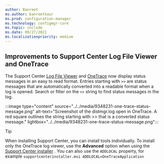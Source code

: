 ```yaml
---
author: Banreet
ms.author: banreetkaur
ms.prod: configuration-manager
ms.technology: configmgr-core
ms.topic: include
ms.date: 09/27/2021
ms.localizationpriority: medium
---
```


## <a name="bkmk_onetrace"></a> Improvements to Support Center Log File Viewer and OneTrace
<!--9348231, 10915091-->
The Support Center [Log File Viewer](../../../../support/support-center.md#support-center-log-file-viewer) and [OneTrace](../../../../support/support-center-onetrace.md) now display status messages in an easy to read format. Entries starting with `>>` are status messages that are automatically converted into a readable format when a log is opened. Search or filter on the `>>` string to find status messages in the log.

:::image type="content" source="../../media/9348231-one-trace-status-message.png" alt-text="Screenshot of the distmgr.log open in OneTrace. A red square outlines the string starting with >> that is a converted status message." lightbox="../../media/9348231-one-trace-status-message.png":::

> [!TIP]
> When installing Support Center, you can install tools individually. To install only the OneTrace log viewer, use the **Advanced** option when using the [Support Center installer](../../../../support/support-center.md#install) . You can also use the `ADDLOCAL` property, for example `supportcenterinstaller.msi ADDLOCAL=OneTraceApplication`
